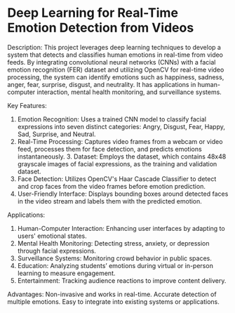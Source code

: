 # Deep Learning for Real-Time Emotion Detection from Videos
Description:
This project leverages deep learning techniques to develop a system that detects and classifies human emotions in real-time from video feeds. By integrating convolutional neural networks (CNNs) with a facial emotion recognition (FER) dataset and utilizing OpenCV for real-time video processing, the system can identify emotions such as happiness, sadness, anger, fear, surprise, disgust, and neutrality. It has applications in human-computer interaction, mental health monitoring, and surveillance systems.
 
Key Features:
1. Emotion Recognition: Uses a trained CNN model to classify facial expressions into seven distinct categories: Angry, Disgust, Fear, Happy, Sad, Surprise, and Neutral.
2. Real-Time Processing: Captures video frames from a webcam or video feed, processes them for face detection, and predicts emotions instantaneously.                                                              3. Dataset: Employs the dataset, which contains 48x48 grayscale images of facial expressions, as the training and validation dataset.
4. Face Detection: Utilizes OpenCV's Haar Cascade Classifier to detect and crop faces from the video frames before emotion prediction.
5. User-Friendly Interface: Displays bounding boxes around detected faces in the video stream and labels them with the predicted emotion.

Applications:
1. Human-Computer Interaction: Enhancing user interfaces by adapting to users' emotional states.
2. Mental Health Monitoring: Detecting stress, anxiety, or depression through facial expressions.
3. Surveillance Systems: Monitoring crowd behavior in public spaces.
4. Education: Analyzing students’ emotions during virtual or in-person learning to measure engagement.
5. Entertainment: Tracking audience reactions to improve content delivery.

Advantages:
Non-invasive and works in real-time.
Accurate detection of multiple emotions.
Easy to integrate into existing systems or applications.



